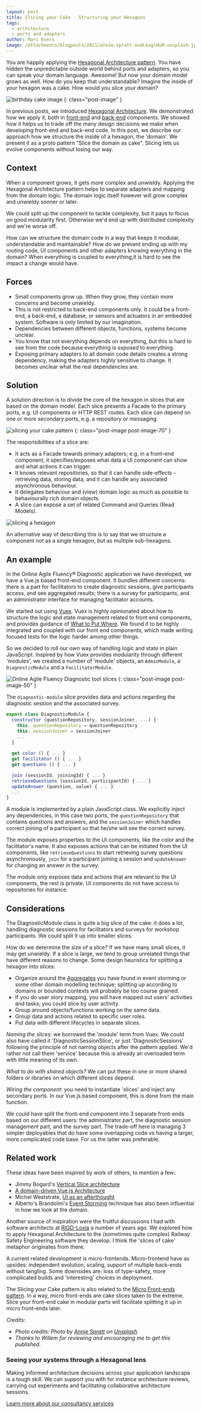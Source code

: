 ```yaml
---
layout: post
title: Slicing your Cake - Structuring your Hexagons
tags:
  - architecture
  - ports and adapters
author: Marc Evers
image: /attachments/blogposts/2021/annie-spratt-oudLkxglHuM-unsplash.jpg
---
```


You are happily applying the [Hexagonal Architecture
pattern](/2020/08/20/hexagonal-architecture.html). You have hidden the
unpredictable outside world behind ports and adapters, so you can speak your
domain language. Awesome! But now your domain model grows as well. How do you
keep that understandable? Imagine the inside of your hexagon was a cake. How
would you slice your domain?

![birthday cake image](/attachments/blogposts/2021/annie-spratt-oudLkxglHuM-unsplash.jpg)
{: class="post-image" }

In previous posts, we introduced [Hexagonal
Architecture](/2020/08/20/hexagonal-architecture.html). We demonstrated how we
apply it, both in [front-end](/2020/09/25/hexagonal-frontend-example.html) and
[back-end](/2021/01/04/hexagonal-backend-example.html) components. We showed how
it helps us to trade off the many design decisions we make when developing
front-end and back-end code. In this post, we describe our approach how we
structure the inside of a hexagon, the 'domain'. We present it as a proto
pattern "Slice the domain as cake". Slicing lets us evolve components without
losing our way.

## Context 

When a component grows, it gets more complex and unwieldy. Applying the
Hexagonal Architecture pattern helps to separate adapters and mapping from the
domain logic. The domain logic itself however will grow complex and unwieldy
sooner or later.

We could split up the component to tackle complexity, but it pays to focus on
good modularity first. Otherwise we'd end up with distributed complexity and
we're worse off.

How can we structure the domain code in a way that keeps it modular,
understandable and maintainable? How do we prevent ending up with my routing
code, UI components and other adapters knowing everything in the domain? When
everything is coupled to everything,it is hard to see the impact a change would
have.

## Forces

- Small components grow up. When they grow, they contain more concerns and
  become unwieldy. 
- This is not restricted to back-end components only. It could be a
  front-end, a back-end, a database, or sensors and actuators in an embedded
  system. Software is only limited by our imagination. 
- Dependencies between different objects, functions, systems become unclear.
- You know that not everything depends on everything, but this is hard to see
  from the code because everything is _exposed_ to everything.
- Exposing primary adapters to all domain code details creates a strong
  dependency, making the adapters highly sensitive to change. It becomes unclear
  what the real dependencies are.

## Solution

A solution direction is to divide the core of the hexagon in slices that are
based on the domain model. Each slice presents a Facade to the primary ports, e.g. UI components or HTTP REST routes. Each slice can depend on one or
more secondary ports, e.g. a repository or messaging.

![slicing your cake pattern](/attachments/blogposts/2021/slicing-your-cake.jpg)
{: class="post-image post-image-70" }

The responsibilities of a slice are:
- It acts as a Facade towards primary adapters; e.g. in a front-end component,
  it specifies/exposes what data a UI component can show and what actions it can
  trigger.
- It knows relevant repositories, so that it can handle side-effects -
  retrieving data, storing data, and it can handle any associated asynchronous
  behaviour.
- It delegates behaviour and (view) domain logic as much as possible to
  behaviourally rich domain objects. 
- A slice can expose a set of related Command and Queries (Read Models).

![slicing a hexagon](/attachments/blogposts/2021/slicing-a-hexagon.jpg)

An alternative way of describing this is to say that we structure a component
not as a single hexagon, but as multiple sub-hexagons.

## An example 

In the Online Agile Fluency® Diagnostic application we have developed, we have a
Vue.js based front-end component. It bundles different concerns: there is a part
for facilitators to create diagnostic sessions, give participants access, and
see aggregated results; there is a survey for participants, and an administrator
interface for managing facilitator accounts.

We started out using [Vuex](vuex.vuejs.org/). Vuex is highly opinionated about
how to structure the logic and state management related to front end components,
and provides guidance of [What to Put
Where](/2020/12/23/what-to-put-where.html). We found it to be highly integrated
and coupled with our front end components, which made writing focused tests for
the logic harder among other things. 

So we decided to roll our own way of handling logic and state in plain
JavaScript. Inspired by how Vuex provides modularity through different
'modules', we created a number of 'module' objects, an `AdminModule`, a
`DiagnosticModule` and a `FacilitatorModule`.

![Online Agile Fluency Diagnostic tool slices](/attachments/blogposts/2021/slicing-afdop.jpg)
{: class="post-image post-image-50" }

The `diagnostic-module` slice provides data and actions regarding the diagnostic
session and the associated survey.

```javascript
export class DiagnosticModule {
  constructor (questionRepository, sessionJoiner, ...) {
    this._questionRepository = questionRepository
    this._sessionJoiner = sessionJoiner
    ...
  }
  
  get color () { ... }
  get facilitator () { ... }
  get questions () { ... }

  join (sessionId, joiningId) { ... }
  retrieveQuestions (sessionId, participantId) { ... }
  updateAnswer (question, value) { ... }
  ...
}
```

A module is implemented by a plain JavaScript class. We explicitly inject any
dependencies, in this case two ports, the `questionRepository` that contains
questions and answers, and the `sessionJoiner` which handles correct joining of
a participant so that he/she will see the correct survey.

The module exposes properties to the UI components, like the color and the
facilitator's name. It also exposes actions that can be initiated from the UI
components, like `retrieveQuestions` to start retrieving survey questions
asynchronously, `join` for a participant joining a session and `updateAnswer`
for changing an answer in the survey.

The module only exposes data and actions that are relevant to the UI components,
the rest is private. UI components do not have access to repositories for
instance.

## Considerations

The DiagnosticModule class is quite a big slice of the cake: it does a lot,
handling diagnostic sessions for facilitators and surveys for workshop
participants. We could split it up into smaller slices. 

How do we determine the
size of a slice? If we have many small slices, it may get unwieldy. If a slice
is large, we tend to group unrelated things that have different reasons to change. Some design heuristics for
splitting a hexagon into slices:
- Organize around the [Aggregates](https://www.martinfowler.com/bliki/DDD_Aggregate.html) 
  you have found in event storming or some other
  domain modelling technique; splitting up according to domains or bounded
  contexts will probably be too course grained.
- If you do user story mapping, you will have mapped out users' activities and
  tasks; you could slice by user activity.
- Group around objects/functions working on the same data.
- Group data and actions related to specific user roles.
- Put data with different lifecycles in separate slices.

_Naming the slices_: we borrowed the 'module' term from Vuex. We could also
have called it 'DiagnosticSessionSlice', or just 'DiagnosticSessions' following
the principle of not naming objects after the pattern applied. We'd rather not
call them 'service' because this is already an overloaded term with little
meaning of its own.

_What to do with shared objects?_ We can put these in one or more shared folders
or libraries on which different slices depend.

_Wiring the component_: you need to instantiate 'slices' and inject any
secondary ports. In our Vue.js based component, this is done from the main
function.

We could have split the front-end component into 3 separate
front-ends based on our different users: the administrator part, the diagnostic
session management part, and the survey part. The trade-off here is managing 3
simpler deployables that do have some overlapping code vs having a larger, more
complicated code base. For us the latter was preferable.

## Related work

These ideas have been inspired by work of others, to mention a few:
- Jimmy Bogard's [Vertical Slice architecture](https://jimmybogard.com/vertical-slice-architecture/amp/)
- [A domain-driven Vue.js Architecture](https://medium.com/bauer-kirch/a-domain-driven-vue-js-architecture-77771c20f0da)
- Michel Weststrate, [UI as an afterthought](https://michel.codes/blogs/ui-as-an-afterthought)
- Alberto's Brandolini's [Event Storming](https://www.eventstorming.com/) technique has also been influential in how we look at the domain.

Another source of inspiration were the fruitful discussions I had with software
architects at [RIGD-Loxia](https://www.rigd-loxia.nl/) a number of years ago. We
explored how to apply Hexagonal Architecture to the (sometimes quite complex)
Railway Safety Engineering software they develop. I think the 'slices of cake'
metaphor originates from there.

A current related development is micro-frontends. Micro-frontend have as
upsides: independent evolution, scaling, support of multiple back-ends without
tangling. Some downsides are: loss of type-safety, more complicated builds and
'interesting' choices in deployment.

The Slicing your Cake pattern is also related to the [Micro Front-ends
pattern](https://martinfowler.com/articles/micro-frontends.html). In a way,
micro front-ends are cake slices taken to the extreme. Slice your front-end cake
in modular parts will facilitate splitting it up in micro front-ends later.

_Credits:_
- _Photo credits: <span>Photo by <a href="https://unsplash.com/@anniespratt?utm_source=unsplash&amp;utm_medium=referral&amp;utm_content=creditCopyText">Annie Spratt</a> on <a href="https://unsplash.com/?utm_source=unsplash&amp;utm_medium=referral&amp;utm_content=creditCopyText">Unsplash</a></span>_
- _Thanks to Willem for reviewing and encouraging me to get this published._

<aside>
  <h3>Seeing your systems through a Hexagonal lens</h3>
  <p>Making informed architecture decisions across your application landscape is a tough skill. We can support you with for instance architecture reviews, carrying out experiments and facilitating collaborative architecture sessions.</p>
  <p><div>
    <a href="/consulting">Learn more about our consultancy services</a>
  </div></p>
</aside>

